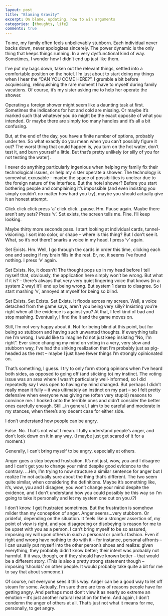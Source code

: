 ```yaml
---
layout: post
title: "Blaming Gravity"
excerpt: On blame, updating, how to win arguments
categories: [thoughts, life]
comments: true
---
```

To me, my family often feels unbelievably stubborn. Each individual never backs down, never apologizes sincerely. The power dynamic is the only thing that keeps things running. In a very dysfunctional kind of way. Sometimes, I wonder how I didn’t end up just like them.

I’ve put my bags down, taken out the relevant things, settled into a comfortable position on the hotel. I’m just about to start doing my things when I hear the “CAN YOU COME HERE?”. I grumble a bit before acquiescing, relinquishing the rare moment I have to myself during family vacations. Of course, it’s my sister asking me to help her operate the shower.

Operating a foreign shower might seem like a daunting task at first. Sometimes the indications for hot and cold are missing. Or maybe it’s marked such that whatever you do might be the exact opposite of what you intended. Or maybe there are simply too many handles and it’s all a bit confusing.

But, at the end of the day, you have a finite number of options, probably under ten. So what exactly do you mean when you can’t possibly figure it out? The worst thing that could happen is, you turn on the hot water, don’t test it, and burn yourself a little. But that’s pretty unlikely (or silly of you for not testing the water).

I never do anything particularly ingenious when helping my family fix their technological issues, or help my sister operate a shower. The technology is somewhat excusable – maybe the space of possibilities is unclear due to the foreign nature of the interface. But the hotel shower? Before you start bothering people and complaining it’s impossible (and even insisting you simply couldn’t no matter how hard you try), maybe you should actually give it an honest attempt.

Click click click press ‘a’ click click…pause. Hm. Pause again. Maybe there aren’t any sets? Press ‘v’. Set exists, the screen tells me. Fine. I’ll keep looking.

Maybe thirty more seconds pass. I start looking at individual cards, tunnel-visioning. I sort into color, or shape – where is this thing? But I don’t see it. What, so it’s not there? snarks a voice in my head. I press ‘v’ again.

Set Exists. Hm. Well, I go through the cards in order this time, clicking each one and seeing if my brain fills in the rest. Er, no, it seems I’ve found nothing. I press ‘v’ again.

Set Exists. No, it doesn’t! The thought pops up in my head before I tell myself that, obviously, the application here simply won’t be wrong. But what if it is? – there’s always that very very quiet lingering voice that knows (in a system 2 way) it’ll end up being wrong. But system 1 dares to disagree. So I start mashing ‘v’, annoyed at myself for being so blind.

Set Exists. Set Exists. Set Exists. It floods across my screen. Well, a voice detached from the game says, aren’t you being very silly? Insisting you’re right when all the evidence is against you? At that, I feel kind of bad and stop mashing. Eventually, I find the it and the game moves on.

Still, I’m not very happy about it. Not for being blind at this point, but for being so stubborn and having such unwanted thoughts. If everything tells me I’m wrong, I would like to imagine I’d not just keep insisting “No, I’m right”. Ever since changing my mind on voting in a very, very slow and stubborn way, I’ve had the sinking realization that I’m probably just as pig-headed as the rest – maybe I just have fewer things I’m strongly opinionated on.

That’s something, I guess. I try to only form strong opinions when I’ve heard both sides, as opposed to going off (and sticking to) my instinct. The voting issue was an area where I wasn’t particularly well-informed, so I did repeatedly say I was open to having my mind changed. But perhaps I didn’t really mean it fully – it was ultimately an instinct on my part – so I felt pretty defensive when everyone was giving me (often very stupid) reasons to convince me. I hooked onto the terrible ones and didn’t consider the better ones carefully enough. Still…in general, I aim to be careful and moderate in my stances, when there’s any decent case for either side.

 

I don’t understand how people can be angry.

False. No. That’s not what I mean. I fully understand people’s anger, and don’t look down on it in any way. (I maybe just get scared of it for a moment.)

Generally, I can’t bring myself to be angry, especially at others.

Anger goes a step beyond frustration. It’s not just, wow, you and I disagree and I can’t get you to change your mind despite good evidence to the contrary. …Hm, I’m trying to now structure a similar sentence for anger but I realize I’m not actually sure about the thing that’s different. The two seem quite similar, when considering the definitions. Maybe it’s something like, it’s, wow, you and I disagree, you won’t change your mind despite the evidence, and I don’t understand how you could possibly be this way so I’m going to take it personally and let my system one out on you.(?)

I don’t know. I get frustrated sometimes. But the frustration is somehow milder than my conception of anger. Anger seems…very stubborn. Or prideful, depending on the situation. It feels like a stronger assertion of, my point of view is right, and you disagreeing or disobeying is reason for me to be upset with you as a person. I can’t bring myself to be so assured, imposing my will upon others in such a personal or painful fashion. Even if right and wrong have nothing to do with it – for instance, personal affronts – I can usually put myself into the other person’s shoes and realize: given everything, they probably didn’t know better; their intent was probably not harmful. If it was, though, or if they should have known better – that would be a different story. (This is also a pretty strong statement though – imposing ‘shoulds’ on other people. It would probably take quite a bit for me to say that about someone.)

Of course, not everyone sees it this way. Anger can be a good way to let off steam for some. Actually, I’m sure there are tons of reasons people have for getting angry. And perhaps most don’t view it as nearly so extreme an emotion – it’s just another natural reaction for them. And again, I don’t condemn the anger of others at all. That’s just not what it means for me, personally, to get angry.

